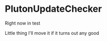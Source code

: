 PlutonUpdateChecker
===================

Right now in test

Little thing I'll move it if it turns out any good
